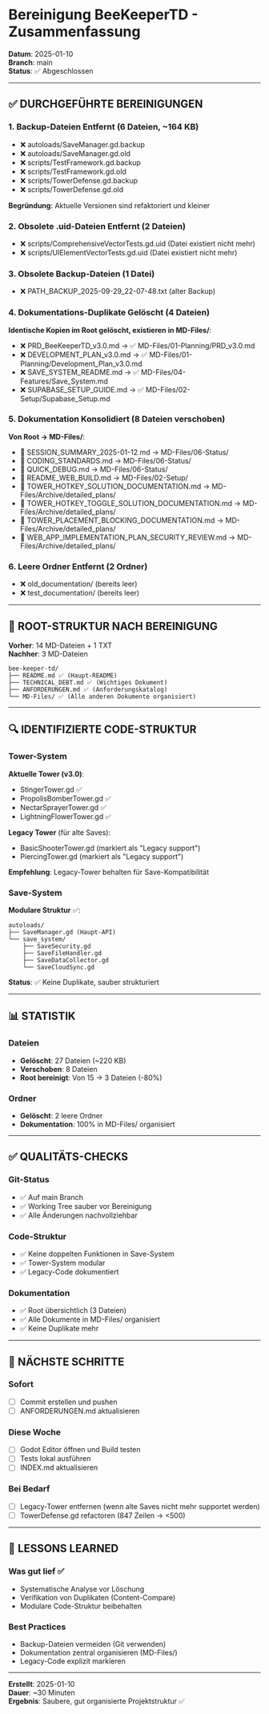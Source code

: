 # Bereinigung BeeKeeperTD - Zusammenfassung

**Datum**: 2025-01-10  
**Branch**: main  
**Status**: ✅ Abgeschlossen

---

## ✅ DURCHGEFÜHRTE BEREINIGUNGEN

### 1. Backup-Dateien Entfernt (6 Dateien, ~164 KB)
- ❌ autoloads/SaveManager.gd.backup
- ❌ autoloads/SaveManager.gd.old
- ❌ scripts/TestFramework.gd.backup
- ❌ scripts/TestFramework.gd.old
- ❌ scripts/TowerDefense.gd.backup
- ❌ scripts/TowerDefense.gd.old

**Begründung**: Aktuelle Versionen sind refaktoriert und kleiner

### 2. Obsolete .uid-Dateien Entfernt (2 Dateien)
- ❌ scripts/ComprehensiveVectorTests.gd.uid (Datei existiert nicht mehr)
- ❌ scripts/UIElementVectorTests.gd.uid (Datei existiert nicht mehr)

### 3. Obsolete Backup-Dateien (1 Datei)
- ❌ PATH_BACKUP_2025-09-29_22-07-48.txt (alter Backup)

### 4. Dokumentations-Duplikate Gelöscht (4 Dateien)
**Identische Kopien im Root gelöscht, existieren in MD-Files/**:
- ❌ PRD_BeeKeeperTD_v3.0.md → ✅ MD-Files/01-Planning/PRD_v3.0.md
- ❌ DEVELOPMENT_PLAN_v3.0.md → ✅ MD-Files/01-Planning/Development_Plan_v3.0.md
- ❌ SAVE_SYSTEM_README.md → ✅ MD-Files/04-Features/Save_System.md
- ❌ SUPABASE_SETUP_GUIDE.md → ✅ MD-Files/02-Setup/Supabase_Setup.md

### 5. Dokumentation Konsolidiert (8 Dateien verschoben)
**Von Root → MD-Files/**:
- 📄 SESSION_SUMMARY_2025-01-12.md → MD-Files/06-Status/
- 📄 CODING_STANDARDS.md → MD-Files/06-Status/
- 📄 QUICK_DEBUG.md → MD-Files/06-Status/
- 📄 README_WEB_BUILD.md → MD-Files/02-Setup/
- 📄 TOWER_HOTKEY_SOLUTION_DOCUMENTATION.md → MD-Files/Archive/detailed_plans/
- 📄 TOWER_HOTKEY_TOGGLE_SOLUTION_DOCUMENTATION.md → MD-Files/Archive/detailed_plans/
- 📄 TOWER_PLACEMENT_BLOCKING_DOCUMENTATION.md → MD-Files/Archive/detailed_plans/
- 📄 WEB_APP_IMPLEMENTATION_PLAN_SECURITY_REVIEW.md → MD-Files/Archive/detailed_plans/

### 6. Leere Ordner Entfernt (2 Ordner)
- ❌ old_documentation/ (bereits leer)
- ❌ test_documentation/ (bereits leer)

---

## 📂 ROOT-STRUKTUR NACH BEREINIGUNG

**Vorher**: 14 MD-Dateien + 1 TXT  
**Nachher**: 3 MD-Dateien

```
bee-keeper-td/
├── README.md ✅ (Haupt-README)
├── TECHNICAL_DEBT.md ✅ (Wichtiges Dokument)
├── ANFORDERUNGEN.md ✅ (Anforderungskatalog)
└── MD-Files/ ✅ (Alle anderen Dokumente organisiert)
```

---

## 🔍 IDENTIFIZIERTE CODE-STRUKTUR

### Tower-System
**Aktuelle Tower (v3.0)**:
- StingerTower.gd ✅
- PropolisBomberTower.gd ✅
- NectarSprayerTower.gd ✅
- LightningFlowerTower.gd ✅

**Legacy Tower** (für alte Saves):
- BasicShooterTower.gd (markiert als "Legacy support")
- PiercingTower.gd (markiert als "Legacy support")

**Empfehlung**: Legacy-Tower behalten für Save-Kompatibilität

### Save-System
**Modulare Struktur** ✅:
```
autoloads/
├── SaveManager.gd (Haupt-API)
└── save_system/
    ├── SaveSecurity.gd
    ├── SaveFileHandler.gd
    ├── SaveDataCollector.gd
    └── SaveCloudSync.gd
```

**Status**: ✅ Keine Duplikate, sauber strukturiert

---

## 📊 STATISTIK

### Dateien
- **Gelöscht**: 27 Dateien (~220 KB)
- **Verschoben**: 8 Dateien
- **Root bereinigt**: Von 15 → 3 Dateien (-80%)

### Ordner
- **Gelöscht**: 2 leere Ordner
- **Dokumentation**: 100% in MD-Files/ organisiert

---

## ✅ QUALITÄTS-CHECKS

### Git-Status
- ✅ Auf main Branch
- ✅ Working Tree sauber vor Bereinigung
- ✅ Alle Änderungen nachvollziehbar

### Code-Struktur
- ✅ Keine doppelten Funktionen in Save-System
- ✅ Tower-System modular
- ✅ Legacy-Code dokumentiert

### Dokumentation
- ✅ Root übersichtlich (3 Dateien)
- ✅ Alle Dokumente in MD-Files/ organisiert
- ✅ Keine Duplikate mehr

---

## 🎯 NÄCHSTE SCHRITTE

### Sofort
- [ ] Commit erstellen und pushen
- [ ] ANFORDERUNGEN.md aktualisieren

### Diese Woche
- [ ] Godot Editor öffnen und Build testen
- [ ] Tests lokal ausführen
- [ ] INDEX.md aktualisieren

### Bei Bedarf
- [ ] Legacy-Tower entfernen (wenn alte Saves nicht mehr supportet werden)
- [ ] TowerDefense.gd refactoren (847 Zeilen → <500)

---

## 📝 LESSONS LEARNED

### Was gut lief ✅
- Systematische Analyse vor Löschung
- Verifikation von Duplikaten (Content-Compare)
- Modulare Code-Struktur beibehalten

### Best Practices
- Backup-Dateien vermeiden (Git verwenden)
- Dokumentation zentral organisieren (MD-Files/)
- Legacy-Code explizit markieren

---

**Erstellt**: 2025-01-10  
**Dauer**: ~30 Minuten  
**Ergebnis**: Saubere, gut organisierte Projektstruktur ✅
